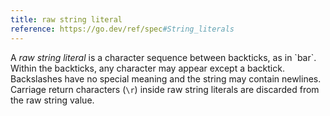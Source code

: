 ```yaml
---
title: raw string literal
reference: https://go.dev/ref/spec#String_literals
---
```


A _raw string literal_ is a character sequence between backticks, as in \`bar\`. Within the backticks, any character may appear except a backtick. Backslashes have no special meaning and the string may contain newlines. Carriage return characters (`\r`) inside raw string literals are discarded from the raw string value.
